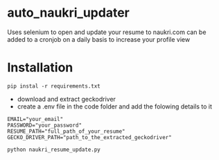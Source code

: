 # auto_naukri_updater

Uses selenium to open and update your resume to naukri.com
can be added to a cronjob on a daily basis to increase your profile view

# Installation
`pip instal -r requirements.txt`
- download and extract geckodriver
- create a .env file in the code folder and add the folowing details to it
```
EMAIL="your_email"
PASSWORD="your_password"
RESUME_PATH="full_path_of_your_resume"
GECKO_DRIVER_PATH="path_to_the_extracted_geckodriver"
```
`python naukri_resume_update.py`

